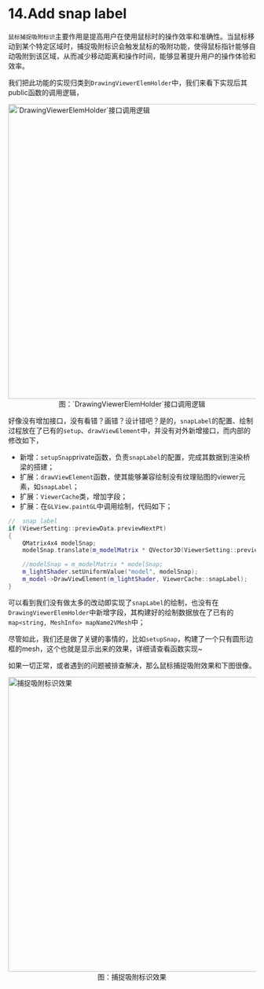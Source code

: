 # 14.Add snap label
`鼠标捕捉吸附标识`主要作用是提高用户在使用鼠标时的操作效率和准确性‌。当鼠标移动到某个特定区域时，捕捉吸附标识会触发鼠标的吸附功能，使得鼠标指针能够自动吸附到该区域，从而减少移动距离和操作时间，能够显著提升用户的操作体验和效率‌。

我们把此功能的实现归类到`DrawingViewerElemHolder`中，我们来看下实现后其public函数的调用逻辑，

<img src="../img/cad/image-65.png" alt="`DrawingViewerElemHolder`接口调用逻辑" width="600" align="middle" style="display: block; margin-left: auto; margin-right: auto;"/>
<figcaption style="text-align: center;">图：`DrawingViewerElemHolder`接口调用逻辑</figcaption>

好像没有增加接口，没有看错？画错？设计错吧？是的，`snapLabel`的配置、绘制过程放在了已有的`setup`、`drawViewElement`中，并没有对外新增接口，而内部的修改如下，

* 新增：`setupSnap`private函数，负责`snapLabel`的配置，完成其数据到渲染桥梁的搭建；
* 扩展：`drawViewElement`函数，使其能够兼容绘制没有纹理贴图的viewer元素，如`snapLabel`；
* 扩展：`ViewerCache`类，增加字段；
* 扩展：在`GLView.paintGL`中调用绘制，代码如下；

```c++
//  snap label
if (ViewerSetting::previewData.previewNextPt)
{
    QMatrix4x4 modelSnap;
    modelSnap.translate(m_modelMatrix * QVector3D(ViewerSetting::previewData.previewNextPt->X, ViewerSetting::previewData.previewNextPt->Y, ViewerSetting::previewData.previewNextPt->Z));

    //modelSnap = m_modelMatrix * modelSnap;
    m_lightShader.setUniformValue("model", modelSnap);
    m_model->DrawViewElement(m_lightShader, ViewerCache::snapLabel);
}
```

可以看到我们没有做太多的改动即实现了`snapLabel`的绘制，也没有在`DrawingViewerElemHolder`中新增字段，其构建好的绘制数据放在了已有的`map<string, MeshInfo> mapName2VMesh`中；

尽管如此，我们还是做了关键的事情的，比如`setupSnap`，构建了一个只有圆形边框的mesh，这个也就是显示出来的效果，详细请查看函数实现~

如果一切正常，或者遇到的问题被排查解决，那么鼠标捕捉吸附效果和下图很像。

<img src="../img/cad/image-66.png" alt="捕捉吸附标识效果" width="600" align="middle" style="display: block; margin-left: auto; margin-right: auto;"/>
<figcaption style="text-align: center;">图：捕捉吸附标识效果</figcaption>
